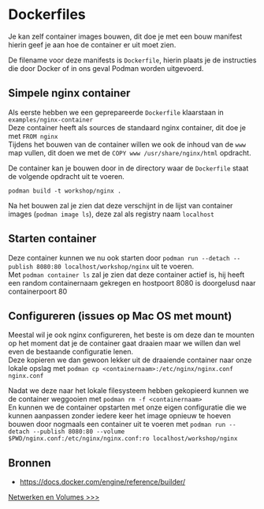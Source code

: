 # Dockerfiles

Je kan zelf container images bouwen, dit doe je met een bouw manifest hierin geef je aan hoe de container er uit moet zien.

De filename voor deze manifests is `Dockerfile`, hierin plaats je de instructies die door Docker of in ons geval Podman worden uitgevoerd.

## Simpele nginx container
Als eerste hebben we een geprepareerde `Dockerfile` klaarstaan in `examples/nginx-container`  
Deze container heeft als sources de standaard nginx container, dit doe je met `FROM nginx`  
Tijdens het bouwen van de container willen we ook de inhoud van de `www` map vullen, dit doen we met de `COPY www /usr/share/nginx/html` opdracht.

De container kan je bouwen door in de directory waar de `Dockerfile` staat de volgende opdracht uit te voeren.

`podman build -t workshop/nginx .`

Na het bouwen zal je zien dat deze verschijnt in de lijst van container images (`podman image ls`), deze zal als registry naam `localhost`

## Starten container

Deze container kunnen we nu ook starten door `podman run --detach --publish 8080:80 localhost/workshop/nginx` uit te voeren.  
Met `podman container ls` zal je zien dat deze container actief is, hij heeft een random containernaam gekregen en hostpoort 8080 is doorgelusd naar containerpoort 80

## Configureren (issues op Mac OS met mount)

Meestal wil je ook nginx configureren, het beste is om deze dan te mounten op het moment dat je de container gaat draaien maar we willen dan wel even de bestaande configuratie lenen.  
Deze kopieren we dan gewoon lekker uit de draaiende container naar onze lokale opslag met `podman cp <containernaam>:/etc/nginx/nginx.conf nginx.conf`

Nadat we deze naar het lokale filesysteem hebben gekopieerd kunnen we de container weggooien met `podman rm -f <containernaam>`  
En kunnen we de container opstarten met onze eigen configuratie die we kunnen aanpassen zonder iedere keer het image opnieuw te hoeven bouwen door nogmaals een container uit te voeren met `podman run --detach --publish 8080:80 --volume $PWD/nginx.conf:/etc/nginx/nginx.conf:ro localhost/workshop/nginx`

## Bronnen
- https://docs.docker.com/engine/reference/builder/

[Netwerken en Volumes >>>](05-netwerken-volumes.md)

